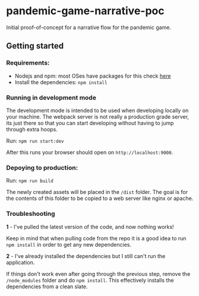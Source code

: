 # pandemic-game-narrative-poc

Initial proof-of-concept for a narrative flow for the pandemic game.

## Getting started
### Requirements:

- Nodejs and npm: most OSes have packages for this check [here](https://nodejs.org/en/download/)
- Install the dependencies: `npm install`

### Running in development mode
The development mode is intended to be used when developing locally on your machine. The webpack server is not really a production grade server, its just there so that you can start developing without having to jump through extra hoops.

Run: `npm run start:dev`

After this runs your browser should open on `http://localhost:9000`.

### Depoying to production:

Run: `npm run build`

The newly created assets will be placed in the `/dist` folder. The goal is for the contents of this folder to be copied to a web server like nginx or apache.

### Troubleshooting

__1__ - I've pulled the latest version of the code, and now nothing works!

Keep in mind that when pulling code from the repo it is a good idea to run `npm install` in order to get any new dependencies.


__2__ - I've already installed the dependencies but I still can't run the application.


If things don't work even after going through the previous step, remove the `/node_modules` folder and do `npm install`. This effectively installs the dependencies from a clean slate.
